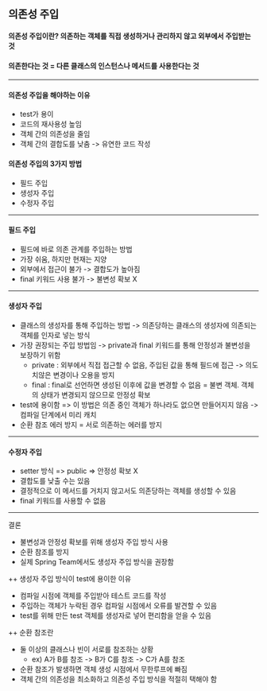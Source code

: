 ## 의존성 주입
#### 의존성 주입이란? 의존하는 객체를 직접 생성하거나 관리하지 않고 외부에서 주입받는 것
#### 의존한다는 것 = 다른 클래스의 인스턴스나 메서드를 사용한다는 것

-----
#### 의존성 주입을 해야하는 이유
- test가 용이
- 코드의 재사용성 높임
- 객체 간의 의존성을 줄임
- 객체 간의 결합도를 낮춤 -> 유연한 코드 작성
#### 의존성 주입의 3가지 방법
- 필드 주입
- 생성자 주입
- 수정자 주입
-----
#### 필드 주입
- 필드에 바로 의존 관계를 주입하는 방법
- 가장 쉬움, 하지만 현재는 지양
- 외부에서 접근이 불가 -> 결합도가 높아짐
- final 키워드 사용 불가 -> 불변성 확보 X
-----
#### 생성자 주입
- 클래스의 생성자를 통해 주입하는 방법 -> 의존당하는 클래스의 생성자에 의존되는 객체를 인자로 넣는 방식
- 가장 권장되는 주입 방법임 -> private과 final 키워드를 통해 안정성과 불변성을 보장하기 위함
    - private : 외부에서 직접 접근할 수 없음, 주입된 값을 통해 필드에 접근 -> 의도치않은 변경이나 오용을 방지
    - final : final로 선언하면 생성된 이후에 값을 변경할 수 없음 = 불변 객체. 객체의 상태가 변경되지 않으므로 안정성 확보
- test에 용이함 => 이 방법은 의존 중인 객체가 하나라도 없으면 만들어지지 않음 -> 컴파일 단계에서 미리 캐치
- 순환 참조 에러 방지 = 서로 의존하는 에러를 방지
-----
#### 수정자 주입
- setter 방식 => public => 안정성 확보 X
- 결합도를 낮출 수는 있음
- 결정적으로 이 메서드를 거치지 않고서도 의존당하는 객체를 생성할 수 있음
- final 키워드를 사용할 수 없음
-----
결론
- 불변성과 안정성 확보를 위해 생성자 주입 방식 사용
- 순환 참조를 방지
- 실제 Spring Team에서도 생성자 주입 방식을 권장함



++ 생성자 주입 방식이 test에 용이한 이유
- 컴파일 시점에 객체를 주입받아 테스트 코드를 작성
- 주입하는 객체가 누락된 경우 컴파일 시점에서 오류를 발견할 수 있음
- test를 위해 만든 test 객체를 생성자로 넣어 편리함을 얻을 수 있음

++ 순환 참조란
- 둘 이상의 클래스나 빈이 서로를 참조하는 상황
  - ex) A가 B를 참조 -> B가 C를 참조 -> C가 A를 참조
- 순환 참조가 발생하면 객체 생성 시점에서 무한루프에 빠짐
- 객체 간의 의존성을 최소화하고 의존성 주입 방식을 적절히 택해야 함